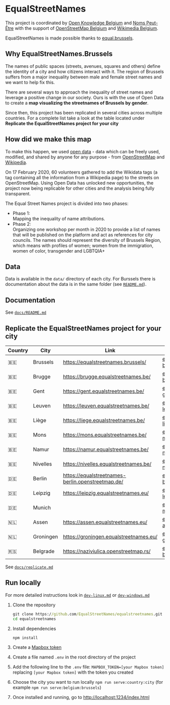 # EqualStreetNames

This project is coordinated by [Open Knowledge Belgium](https://openknowledge.be/) and [Noms Peut-Être](https://nomspeutetre.wordpress.com/)
with the support of [OpenStreetMap Belgium](https://openstreetmap.be/) and [Wikimedia Belgium](https://wikimedia.be/).

EqualStreetNames is made possible thanks to [equal.brussels](http://equal.brussels/).

## Why EqualStreetNames.Brussels

The names of public spaces (streets, avenues, squares and others) define the identity of a city and how citizens interact with it. The region of Brussels suffers from a major inequality between male and female street names and we want to help fix this.

There are several ways to approach the inequality of street names and leverage a positive change in our society. Ours is with the use of Open Data to create a **map visualizing the streetnames of Brussels by gender**.

Since then, this project has been replicated in several cities across multiple countries.
For a complete list take a look at the table located under **Replicate the EqualStreetNames project for your city**

## How did we make this map

To make this happen, we used [open data](http://opendefinition.org/) - data which can be freely used, modified, and shared by anyone for any purpose - from [OpenStreetMap](https://openstreetmap.org/) and [Wikipedia](https://www.wikipedia.org/).

On 17 February 2020, 60 volunteers gathered to add the Wikidata tags (a tag containing all the information from a Wikipedia page) to the streets on OpenStreetMap. Using Open Data has unlocked new opportunities, the project now being replicable for other cities and the analysis being fully transparent.

The Equal Street Names project is divided into two phases:

- Phase 1:  
  Mapping the inequality of name attributions.
- Phase 2:  
  Organizing one workshop per month in 2020 to provide a list of names that will be published on the platform and act as references for city councils. The names should represent the diversity of Brussels Region, which means with profiles of women; women from the immigration, women of color, transgender and LGBTQIA+

## Data

Data is available in the `data/` directory of each city.
For Burssels there is documentation about the data is in the same folder (see [`README.md`](https://github.com/EqualStreetNames/equalstreetnames-brussels/blob/master/data/README.md)).

## Documentation

See [`docs/README.md`](./docs/README.md)

## Replicate the EqualStreetNames project for your city

| Country | City      | Link                                                | Data Repository                                                                              | Maintainer                                          |
|---------|-----------|-----------------------------------------------------|----------------------------------------------------------------------------------------------|-----------------------------------------------------|
| 🇧🇪    | Brussels  | <https://equalstreetnames.brussels/>                | [equalstreetnames-brussels](https://github.com/EqualStreetNames/equalstreetnames-brussels)   | [@jbelien](https://github.com/jbelien/)             |
| 🇧🇪    | Brugge    | <https://brugge.equalstreetnames.be/>               | [equalstreetnames-brugge](https://github.com/EqualStreetNames/equalstreetnames-brugge)       | [@jbelien](https://github.com/jbelien/)             |
| 🇧🇪    | Gent      | <https://gent.equalstreetnames.be/>                 | [equalstreetnames-gent](https://github.com/EqualStreetNames/equalstreetnames-gent)           | [@jbelien](https://github.com/jbelien/)             |
| 🇧🇪    | Leuven    | <https://leuven.equalstreetnames.be/>               | [equalstreetnames-leuven](https://github.com/EqualStreetNames/equalstreetnames-leuven)       | [@jbelien](https://github.com/jbelien/)             |
| 🇧🇪    | Liège     | <https://liege.equalstreetnames.be/>                | [equalstreetnames-liege](https://github.com/EqualStreetNames/equalstreetnames-liege)         | [@jbelien](https://github.com/jbelien/)             |
| 🇧🇪    | Mons      | <https://mons.equalstreetnames.be/>                 | [equalstreetnames-mons](https://github.com/EqualStreetNames/equalstreetnames-mons)           | [@jbelien](https://github.com/jbelien/)             |
| 🇧🇪    | Namur     | <https://namur.equalstreetnames.be/>                | [equalstreetnames-namur](https://github.com/EqualStreetNames/equalstreetnames-namur)         | [@jbelien](https://github.com/jbelien/)             |
| 🇧🇪    | Nivelles  | <https://nivelles.equalstreetnames.be/>             | [equalstreetnames-nivelles](https://github.com/EqualStreetNames/equalstreetnames-nivelles)   | [@jbelien](https://github.com/jbelien/)             |
| 🇩🇪    | Berlin    | <https://equalstreetnames-berlin.openstreetmap.de/> | [equalstreetnames-berlin](https://github.com/EqualStreetNames/equalstreetnames-berlin)       | [@gislars](https://github.com/gislars/)             |
| 🇩🇪    | Leipzig   | <https://leipzig.equalstreetnames.eu/>              | [equalstreetnames-leipzig](https://github.com/EqualStreetNames/equalstreetnames-leipzig)     |                                                     |
| 🇩🇪    | Munich    |                                                     | [equalstreetnames-munich](https://github.com/EqualStreetNames/equalstreetnames-munich)       |                                                     |
| 🇳🇱    | Assen     | <https://assen.equalstreetnames.eu/>                | [equalstreetnames-assen](https://github.com/EqualStreetNames/equalstreetnames-assen)         | [@robinlinde](https://github.com/robinlinde/)       |
| 🇳🇱    | Groningen | <https://groningen.equalstreetnames.eu/>            | [equalstreetnames-groningen](https://github.com/EqualStreetNames/equalstreetnames-groningen) | [@robinlinde](https://github.com/robinlinde/)       |
| 🇷🇸    | Belgrade  | <https://naziviulica.openstreetmap.rs/>             | [equalstreetnames-belgrade](https://github.com/EqualStreetNames/equalstreetnames-belgrade)   | [@stalker314314](https://github.com/stalker314314/) |

See [`docs/replicate.md`](./docs/replicate.md)

## Run locally

For more detailed instructions look in [`dev-linux.md`](./dev-linux.md) or [`dev-windows.md`](./dev-windows.md)

1. Clone the repository

   ```cmd
   git clone https://github.com/EqualStreetNames/equalstreetnames.git
   cd equalstreetnames
   ```

1. Install dependencies

   ```cmd
   npm install
   ```

1. Create a [Mapbox token](https://docs.mapbox.com/help/how-mapbox-works/access-tokens/)

1. Create a file named `.env` in the root directory of the project

1. Add the following line to the `.env` file: `MAPBOX_TOKEN=[your Mapbox token]` replacing `[your Mapbox token]` with the token you created

1. Choose the city you want to run locally `npm run serve:country:city` (for example `npm run serve:belgium:brussels`)

1. Once installed and running, go to <http://localhost:1234/index.html>
